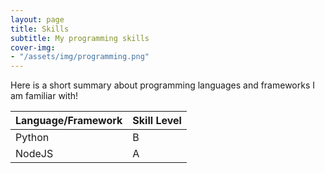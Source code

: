```yaml
---
layout: page
title: Skills
subtitle: My programming skills
cover-img:
- "/assets/img/programming.png"
---
```


Here is a short summary about programming languages and frameworks I am familiar with!

| Language/Framework | Skill Level |
| ----------- | ----------- |
| Python | B |
| NodeJS | A |

